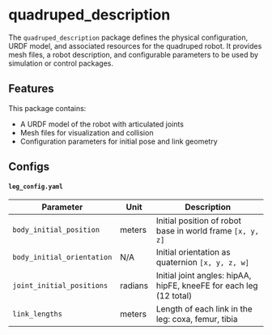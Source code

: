 # quadruped_description

The `quadruped_description` package defines the physical configuration, URDF model, and associated resources for the quadruped robot. It provides mesh files, a robot description, and configurable parameters to be used by simulation or control packages.

## Features

This package contains:
- A URDF model of the robot with articulated joints
- Mesh files for visualization and collision
- Configuration parameters for initial pose and link geometry

## Configs

#### `leg_config.yaml`

| Parameter                  | Unit    | Description                                                        |
| -------------------------- | ------- | ------------------------------------------------------------------ |
| `body_initial_position`    | meters  | Initial position of robot base in world frame `[x, y, z]`          |
| `body_initial_orientation` | N/A     | Initial orientation as quaternion `[x, y, z, w]`                   |
| `joint_initial_positions`  | radians | Initial joint angles: hipAA, hipFE, kneeFE for each leg (12 total) |
| `link_lengths`             | meters  | Length of each link in the leg: coxa, femur, tibia                 |
